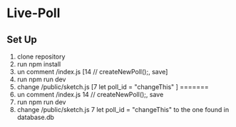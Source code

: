 # Live-Poll

## Set Up

1. clone repository
2. run npm install
3. un comment /index.js [14 // createNewPoll();, save]
4. run npm run dev
5. change /public/sketch.js [7 let poll_id = "changeThis" ]
=======
3. un comment /index.js 14 // createNewPoll();, save
4. run npm run dev
5. change /public/sketch.js 7 let poll_id = "changeThis" 
to the one found in database.db

